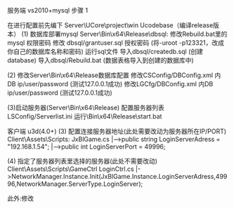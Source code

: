 服务端
vs2010+mysql
步骤
1

在进行配置前先编下 Server\UCore\project\win
Ucodebase（编译release版本）
(1) 数据库部署mysql
Server\Bin\x64\Release\dbsql:
修改Rebuild.bat里的mysql 权限密码
修改 dbsql/grantuser.sql 授权密码
(将-uroot -p123321，改成你自己的数据库名称和密码)
运行sql文件
导入dbsql/createdb.sql (创建database)
导入dbsql/Rebuild.bat (数据表格导入到创建的数据库中)

(2) 修改Server\Bin\x64\Release数据库配置
修改CSConfig/DBConfig.xml 内DB ip/user/password (测试127.0.0.1成功)
修改LGCfg/DBConfig.xml 内DB ip/user/password (测试127.0.0.1成功)

(3)启动服务器(Server\Bin\x64\Release)
配置服务器列表 LSConfig/Serverlist.ini
运行\Bin\x64\Release\start.bat

客户端
u3d(4.0+)
(3) 配置连接服务器地址(此处需要改动为服务器所在IP/PORT)
Client\Assets\Scripts:
JxBlGame.cs
|-->public string LoginServerAdress = "192.168.1.54";
|-->public int LoginServerPort = 49996;

(4) 指定了服务器列表里选择的服务器(此处不需要改动)
Client\Assets\Scripts\GameCtrl
LoginCtrl.cs
|->NetworkManager.Instance.Init(JxBlGame.Instance.LoginServerAdress,49996,NetworkManager.ServerType.LoginServer);

此外:修改